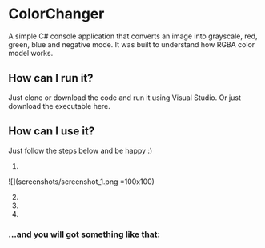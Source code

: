 # ColorChanger
A simple C# console application that converts an image into grayscale, red, green, blue and negative mode. It was built to understand how RGBA color model works.

## How can I run it?
Just clone or download the code and run it using Visual Studio. Or just download the executable here.

## How can I use it?
Just follow the steps below and be happy :)

1)

![](screenshots/screenshot_1.png =100x100)

2)

3)

4)

### ...and you will got something like that:





